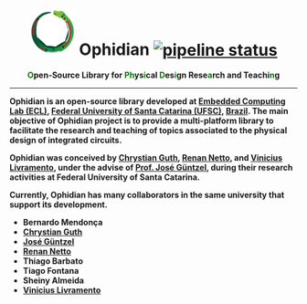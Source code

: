 # <center><img src="https://raw.githubusercontent.com/eclufsc/ophidian/master/logo.png" width=80> Ophidian [![pipeline status](https://gitlab.com/eclufsc/ophidian/badges/master/pipeline.svg)](https://gitlab.com/eclufsc/ophidian/commits/master) 
<center><span style="color:green"><b>O<b></span>pen-Source Library for <span style="color:green"><b>Ph</span>ys<span style="color:green"><b>i</span>cal <span style="color:green"><b>D</span>es<span style="color:green"><b>i</span>gn Rese<span style="color:green"><b>a</span>rch and Teachi<span style="color:green"><b>n</span>g </center>

-----------

Ophidian is an open-source library developed at [Embedded Computing Lab (ECL)](http://eclab.paginas.ufsc.br/), [Federal University of Santa Catarina (UFSC)](http://ufsc.br/), [Brazil](https://www.google.com.br/maps/place/Departamento+de+Inform%C3%A1tica+e+Estat%C3%ADstica/@-27.600561,-48.520762,17z/data=!3m1!4b1!4m5!3m4!1s0x95273900f56d3f99:0xc2fd35f96d3fb9b3!8m2!3d-27.6005658!4d-48.5185733?hl=en). The main objective of Ophidian project is to provide a multi-platform library to facilitate the research and teaching of topics associated to the physical design of integrated circuits.

Ophidian was conceived by [Chrystian Guth](http://csguth.com), [Renan Netto](https://renannetto.github.io/), and [Vinicius Livramento](http://vinilivramento.com), under the advise of [Prof. José Güntzel](https://www.inf.ufsc.br/~j.guntzel/), during their research activities at Federal University of Santa Catarina.

Currently, Ophidian has many collaborators in the same university that support its development.
* Bernardo Mendonça
* [Chrystian Guth](http://csguth.com)
* [José Güntzel](https://www.inf.ufsc.br/~j.guntzel/)
* [Renan Netto](https://renannetto.github.io/)
* Thiago Barbato
* Tiago Fontana
* Sheiny Almeida
* [Vinicius Livramento](http://vinilivramento.com)
